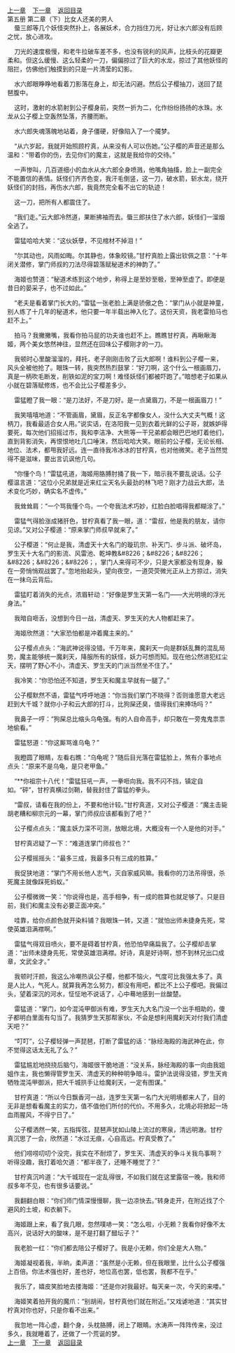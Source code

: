 
[上一章](https://github.com/xiaominghe2014/spider_book/blob/master/book/知北游/第81章.md)&nbsp;&nbsp;&nbsp;&nbsp;[下一章](https://github.com/xiaominghe2014/spider_book/blob/master/book/知北游/第83章.md)&nbsp;&nbsp;&nbsp;&nbsp;[返回目录](https://github.com/xiaominghe2014/spider_book/blob/master/book/知北游/README.md)
<br /> 第五册 第二章（下）比女人还美的男人<br />
        蜃三郎等几个妖怪突然扑上，各展妖术，合力挡住刀光，好让水六郎没有后顾之忧，放心进攻。

    刀光的速度极慢，和老牛拉破车差不多，也没有锐利的风声，比枝头的花瓣更柔和。但这么缓慢、这么轻柔的一刀，偏偏掠过了巨大的水龙，掠过了其他妖怪的阻拦，仿佛他们触摸到的只是一片清莹的幻影。

    水六郎眼睁睁地看着刀影落在身上，却无法闪避。然后公子樱抽刀，送回了琵琶腹中。

    这时，激射的水箭射到公子樱身前，突然一折为二，化作纷纷扬扬的水珠。水龙从公子樱上空轰然坠落，齐腰而断。

    水六郎失魂落魄地站着，身子僵硬，好像陷入了一个魇梦。

    “从六岁起，我就开始照顾柠真，从来没有人可以伤她。”公子樱的声音还是那么温和：“带着你的伤，去见你们的魔主，这就是我给你的交待。”

    一声惨叫，几百道细小的血水从水六郎全身喷溅，他嘴角抽搐，脸上一副完全不能置信的表情。妖怪们齐齐色变，我汗毛倒竖，这一刀，破水箭，斩水龙，绕开妖怪们的封挡，再伤水六郎，我竟然完全看不出它的轨迹！

    这一刀，把所有人都震住了。

    “我们走。”云大郎冷然道，果断拂袖而去。蜃三郎扶住了水六郎，妖怪们一溜烟全逃了。

    雷猛哈哈大笑：“这伙妖孽，不见棺材不掉泪！”

    “尔其动也，风雨如晦。尔其静也，体象皎镜。”甘柠真脸上露出钦佩之意：“十年闭关潜修，掌门师叔的刀法尽得碧落赋秘道术的神韵了。”

    海姬也赞道：“秘道术练到这个地步，称得上是至妙至极，至神至虚了。即便是昔日的晏采子，也不过如此。”

    “老夫是看着掌门长大的。”雷猛一张老脸上满是骄傲之色：“掌门从小就是神童，别人练了十几年的秘道术，他只要一年半载出神入化了。这份天资，我老雷拍马也赶不上。”

    拍马？我撇撇嘴，我看你拍马屁的功夫谁也赶不上。瞧瞧甘柠真，再瞅瞅海姬，两个美女悠然神往，显然还在回味公子樱刚才的一刀。

    我顿时心里酸溜溜的，拜托，老子刚刚击败了云大郎啊！谁料到公子樱一来，风头全被他抢了。眼珠一转，我突然热烈鼓掌：“好刀啊，这个什么一根画眉刀，真是一柄吹毛断发，削铁如泥的宝刀啊！难怪妖怪们都被吓跑了。”暗想老子如果从小就在碧落赋修炼，也不会比公子樱差多少。

    雷猛瞪了我一眼：“是刀法好，不是刀好。是一点黛眉刀，不是一根画眉刀！”

    我笑嘻嘻地道：“不管画眉，黛眉，反正名字都像女人，没什么大丈夫气概！这柄刀，我看最适合女人用。”说实话，在洛阳我一见到衣着光鲜的公子哥，就嫉妒得要死，每次他们招摇过市，我和李洁净、大熊等一干兄弟都会眼巴巴地盯着他们，直到背影消失，再恨恨地吐几口唾沫，然后哈哈大笑。眼前的公子樱，无论长相、地位、法术，都甩我好远。连一直待我冷冰冰的甘柠真，也对他微笑。老子当然觉得不是滋味，要出言讥讽他几句。

    “你懂个鸟！”雷猛吼道，海姬用胳膊肘捅了我一下，暗示我不要乱说话。公子樱温言道：“这位小兄弟就是近来红尘天名头最劲的林飞吧？刚才力战云大郎，法术变化巧妙，确实名不虚传。”

    我耸耸肩：“一个骂我懂个鸟，一个夸我法术巧妙，红脸白脸唱得我都糊涂了。”

    雷猛气得脸涨成猪肝色，甘柠真看了我一眼，道：“雷叔，他是我的朋友，请你见谅。”又对公子樱道：“原来掌门师叔早就来了。”

    公子樱道：“何止是我，清虚天十大名门的璇玑宗、补天门、步斗派、破坏岛，罗生天十大名门的影流、风雷池、乾坤教&amp;#8226；&amp;#8226；&amp;#8226；&amp;#8226；&amp;#8226；&amp;#8226；，掌门人来得可不少，只是大家都没有现身，躲在一旁悄悄观战罢了。”忽地抬起头，望向夜空，一道荧荧微光正从上方掠过，消失在一抹乌云背后。

    雷猛盯着消失的光点，浓眉轩动：“好像是罗生天第一名门——大光明境的浮光身法。”

    我暗自咂舌，没想到今日一战，清虚天、罗生天的大人物都赶来了。

    海姬欣然道：“大家恐怕都是冲着魔主来的。”

    公子樱点点头：“海武神说得没错。千万年来，魔刹天一向是群妖乱舞的混乱局势，魔主能够统一魔刹天，降服所有的妖怪，妖力可想而知。现在他公然进犯红尘天，摆明了野心不小，清虚天、罗生天的门派当然坐不住了。”

    我冷笑：“你恐怕还不知道，罗生天和魔主早就有一腿了。”

    公子樱默然不语，雷猛气呼呼地道：“你当我们掌门不晓得？否则谁愿意大老远赶到大千城？就你小子和云大郎的打斗，比狗屎还臭，值得我们来捧场吗？”

    我鼻子一哼：“狗屎总比缩头乌龟强。有的人自命高手，却只敢在一旁鬼鬼祟祟地偷看。”

    雷猛怒道：“你这厮骂谁乌龟？”

    我瞪圆了眼睛，左看右瞧：“乌龟呢？”随后目光落在雷猛脸上，煞有介事地点点头：“原来不是乌龟，是只老甲鱼。”

    “**你祖宗十八代！”雷猛狂吼一声，一拳咂向我。我不闪不挡，镇定自如。“砰”，甘柠真横过剑鞘，替我封住了雷猛的拳头。

    “雷叔，请看在我的份上，不要和他计较。”甘柠真道，又对公子樱道：“魔主击毙胡老糟和柳宗元的一幕，掌门师叔应该都看到了吧？”

    公子樱点点头：“魔主妖力深不可测，放眼北境，大概没有一个人是他的对手。”

    甘柠真迟疑了一下：“难道连掌门师叔也？”

    公子樱摇摇头：“最多三成，我最多只有三成的胜算。”

    我促狭地道：“掌门不用长他人志气，灭自家威风嘛。我看你的刀法吊得很，杀死魔主就像踩死蚂蚁。”

    公子樱微微一笑：“你说得也是，高手相争，有一成的胜算也就足够了。只是目前，我们和魔主没有必要正面冲突。”

    哇靠，给你点颜色就开染料铺？我眼珠一转，又道：“就怕出师未捷身先死，常使英雄泪满襟啊。”

    雷猛气得双目喷火，要不是碍着甘柠真，他恐怕早痛扁我了。公子樱却击掌道：“出师未捷身先死，常使英雄泪满襟。好诗，真是好诗啊，想不到林兄出口成章，文武全才。”

    我顿时汗颜，我这么冷嘲热讽公子樱，他都不恼火，气度可比我强太多了。真是人比人，气死人。就算我再怎么努力，都没有用吧，都比不上公子樱吧。我偏过头，望着深沉的河水，怔怔地不说话了，心中蓦地感到一丝酸楚。

    雷猛道：“掌门，如今混沌甲御派有难，罗生天九大名门没一个出手相助的，傻子都明白里面有勾当了。我猜罗生天那帮家伙，不会是想利用魔刹天对付我们清虚天吧？”

    “叮叮”，公子樱轻弹一声琵琶，打断了雷猛的话：“脉经海殿的海武神在此，你不觉得这话太无礼了么？”

    雷猛尴尬地挠挠后脑勺，海姬很干脆地道：“没关系，脉经海殿的事一向由我姐姐作主，我也懒得管罗生天、清虚天的种种明争暗斗。雷护法说得没错，罗生天肯牺牲混沌甲御派，把大千城拱手让给魔刹天，一定有图谋。”

    甘柠真道：“所以今日飘香河一战，连罗生天第一名门大光明境都来人了，目的无非是想看看魔主的实力，值不值他们所付的代价。不用多久，北境必将掀起一场血雨腥风，不得宁日了。”

    公子樱洒然一笑，五指挥弦，琵琶声犹如山陵上流过的寒泉，清远明澈。甘柠真沉思了一会，欣然道：“水过无痕，心自高远。柠真受教了。”

    他们唠唠叨叨个没完，我实在不耐烦了，罗生天、清虚天的争斗关我鸟事啊？听得没趣，我打着哈欠道：“都半夜了，还睡不睡觉了？”

    甘柠真沉吟道：“大千城现在一定乱得很，不如我们就在这里露宿一晚，我和师叔多年不见，也有很多话要说。”

    我翻翻白眼：“你们师门情深慢慢聊，我一边凉快去。”转身走开，在附近找了个避风的土坡，和衣躺下。

    海姬跟上来，看了我几眼，忽然噗哧一笑：“怎么啦，小无赖？我看你好像不太高兴，说话好大的酸味，是不是打翻了醋坛子？”

    我老脸一红：“你们都去陪公子樱好了。我是小无赖，你们全是大人物。”

    海姬凝视着我，半晌，柔声道：“虽然是小无赖，但在我眼里，比什么公子樱强上百倍。你法术强也好，差也好，地位高也罢，低也罢，我都不在乎。”

    我乐了，嬉皮笑脸地去搂海姬：“还是你对我最好。每天亲一次，今天的来喽。”

    海姬笑着拍开我的魔爪：“别胡闹，甘柠真他们就在附近。”又戏谑地道：“其实甘柠真对你也好，只是你看不出来。”

    我忽地一阵心虚，翻个身，头枕胳膊，闭上了眼睛。水涛声一阵阵传来，没过多久，我就睡着了，还做了一个荒诞的梦。
  <br />
[上一章](https://github.com/xiaominghe2014/spider_book/blob/master/book/知北游/第81章.md)&nbsp;&nbsp;&nbsp;&nbsp;[下一章](https://github.com/xiaominghe2014/spider_book/blob/master/book/知北游/第83章.md)&nbsp;&nbsp;&nbsp;&nbsp;[返回目录](https://github.com/xiaominghe2014/spider_book/blob/master/book/知北游/README.md)
